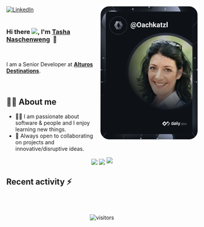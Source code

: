 <div align="left">
  <a href="https://www.linkedin.com/in/tashanaschenweng">
    <img src="https://img.shields.io/static/v1?logo=linkedin&style=flat-square&color=0072b1&label=LinkedIn&message=%E2%98%86" alt="LinkedIn"/>

  <a href="https://app.daily.dev/tashanaschenweng" target="_blank">
    <img
      width="256" align="right"
      alt="Tasha Naschenweng's Dev Card"
      src="https://github.com/tashanaschenweng/tashanaschenweng/blob/main/devcard.svg"
    />
  </a>
</div>



<br />

### Hi there <img src="https://github.com/TheDudeThatCode/TheDudeThatCode/blob/master/Assets/Hi.gif" width="29px">, I'm [Tasha Naschenweng](https://www.linkedin.com/in/tashanaschenweng/)&nbsp;&nbsp;🚀
<br />

I am a Senior Developer at <strong>[Alturos Destinations](https://www.alturos.com/)</strong>.

<br />

## 👩‍💻 About me
- 👨‍💻 I am passionate about software & people and I enjoy learning new things.
- 🔭 Always open to collaborating on projects and innovative/disruptive ideas. 

<p align="center">
  <img height="50%" align="center"  width="auto" src ="https://github-readme-stats.vercel.app/api?username=tashanaschenweng&show_icons=true&count_private=true&theme=darcula&hide_border=true&bg_color=00000000">
  <img height="50%" align="center"  width="auto" src ="https://github-readme-stats.vercel.app/api/top-langs/?username=tashanaschenweng&layout=compact&hide_border=true&theme=darcula&bg_color=00000000&langs_count=8">
  <img src ="https://github-readme-streak-stats.herokuapp.com?user=tashanaschenweng&theme=darcula&hide_border=true&background=FFFFFF00">
</p>

## Recent activity :zap:
<!--START_SECTION:activity-->
<!--END_SECTION:activity-->
 
<br /><br /> 

<div align="center">

![visitors](https://visitor-badge.laobi.icu/badge?page_id=tashanaschenweng.tashanaschenweng)
</div>

<!--
**TashaNaschenweng/TashaNaschenweng** is a ✨ _special_ ✨ repository because its `README.md` (this file) appears on your GitHub profile.

Here are some ideas to get you started:

- 🔭 I’m currently working on ...
- 🌱 I’m currently learning ...
- 👯 I’m looking to collaborate on ...
- 🤔 I’m looking for help with ...
- 💬 Ask me about ...
- 📫 How to reach me: ...
- 😄 Pronouns: ...
- ⚡ Fun fact: ...
-->
